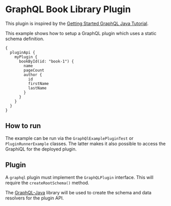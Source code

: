 # GraphQL Book Library Plugin

This plugin is inspired by the [Getting Started GraphQL Java Tutorial](https://www.graphql-java.com/tutorials/getting-started-with-spring-boot).

This example shows how to setup a GraphQL plugin which uses a static schema definition.

```gql
{
  pluginApi {
    myPlugin {
      bookById(id: "book-1") {
        name
        pageCount
        author {
          id
          firstName
          lastName
        }
      }
    }
  }
}
```

## How to run

The example can be run via the `GraphQlExamplePluginTest` or `PluginRunnerExample` classes. The latter makes it also possible to access the GraphiQL for the deployed plugin.

## Plugin

A `graphql` plugin must implement the `GraphQLPlugin` interface. This will require the `createRootSchema()` method.

The [GraphQL-Java](https://github.com/graphql-java/graphql-java) library will be used to create the schema and data resolvers for the plugin API.

